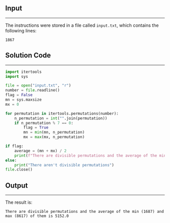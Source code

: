 ## Input
---
The instructions were stored in a file called `input.txt`, which contains the following lines:
```
1867
```

## Solution Code
---
```python
import itertools
import sys

file = open("input.txt", "r")
number = file.readline()
flag = False
mn = sys.maxsize
mx = 0

for permutation in itertools.permutations(number):
    n_permutation = int("".join(permutation))
    if n_permutation % 7 == 0:
        flag = True
        mn = min(mn, n_permutation)
        mx = max(mx, n_permutation)

if flag:
    average = (mn + mx) / 2
    print(f"There are divisible permutations and the average of the min ({mn}) and max ({mx}) of them is {average}")
else:
    print("There aren't divisible permutations")
file.close()
```

## Output
---
The result is:
```
There are divisible permutations and the average of the min (1687) and max (8617) of them is 5152.0
```
